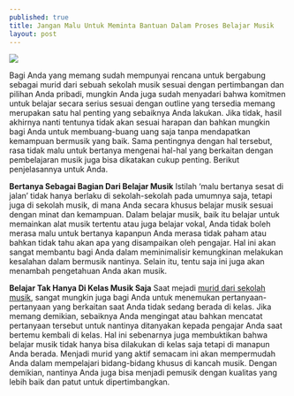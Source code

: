 ```yaml
---
published: true
title: Jangan Malu Untuk Meminta Bantuan Dalam Proses Belajar Musik
layout: post
---
```

<img src="http://riphil.org/Portals/0/images/pik_musicSchool.jpg">

Bagi Anda yang memang sudah mempunyai rencana untuk bergabung sebagai murid dari sebuah sekolah musik sesuai dengan pertimbangan dan pilihan Anda pribadi, mungkin Anda juga sudah menyadari bahwa komitmen untuk belajar secara serius sesuai dengan outline yang tersedia memang merupakan satu hal penting yang sebaiknya Anda lakukan. Jika tidak, hasil akhirnya nanti tentunya tidak akan sesuai harapan dan bahkan mungkin bagi Anda untuk membuang-buang uang saja tanpa mendapatkan kemampuan bermusik yang baik. Sama pentingnya dengan hal tersebut, rasa tidak malu untuk bertanya mengenai hal-hal yang berkaitan dengan pembelajaran musik juga bisa dikatakan cukup penting. Berikut penjelasannya untuk Anda.

<b>Bertanya Sebagai Bagian Dari Belajar Musik</b>
Istilah ‘malu bertanya sesat di jalan’ tidak hanya berlaku di sekolah-sekolah pada umumnya saja, tetapi juga di sekolah musik, di mana Anda secara khusus belajar musik sesuai dengan minat dan kemampuan. Dalam belajar musik, baik itu belajar untuk memainkan alat musik tertentu atau juga belajar vokal, Anda tidak boleh merasa malu untuk bertanya kapanpun Anda merasa tidak paham atau bahkan tidak tahu akan apa yang disampaikan oleh pengajar. Hal ini akan sangat membantu bagi Anda dalam meminimalisir kemungkinan melakukan kesalahan dalam bermusik nantinya. Selain itu, tentu saja ini juga akan menambah pengetahuan Anda akan musik.

<b>Belajar Tak Hanya Di Kelas Musik Saja</b>
Saat mejadi <a href="http://id.yamaha.com/id/music_education/courses/">murid dari sekolah musik</a>, sangat mungkin juga bagi Anda untuk menemukan pertanyaan-pertanyaan yang berkaitan saat Anda tidak sedang berada di kelas. Jika memang demikian, sebaiknya Anda mengingat atau bahkan mencatat pertanyaan tersebut untuk nantinya ditanyakan kepada pengajar Anda saat bertemu kembali di kelas. Hal ini sebenarnya juga membuktikan bahwa belajar musik tidak hanya bisa dilakukan di kelas saja tetapi di manapun Anda berada. Menjadi murid yang aktif semacam ini akan mempermudah Anda dalam mempelajari bidang-bidang khusus di kancah musik. Dengan demikian, nantinya Anda juga bisa menjadi pemusik dengan kualitas yang lebih baik dan patut untuk dipertimbangkan.